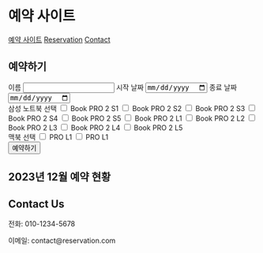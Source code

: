 <html>
<head>
  <title>예약 사이트</title>
  <link rel="stylesheet" href="style.css"> <!-- 별도의 CSS 파일 링크 -->
  <link rel="stylesheet" href="https://cdnjs.cloudflare.com/ajax/libs/fullcalendar/3.10.2/fullcalendar.min.css"> <!-- FullCalendar CSS 파일 링크 -->
  <script src="https://cdnjs.cloudflare.com/ajax/libs/moment.js/2.29.1/moment.min.js"></script> <!-- Moment.js 라이브러리 파일 링크 -->
  <script src="https://code.jquery.com/jquery-3.6.0.min.js"> <!-- jQuery 라이브러리 파일 링크 -->
  <script src="https://cdnjs.cloudflare.com/ajax/libs/fullcalendar/3.10.2/fullcalendar.min.js"></script>
  <script src="calendar.js"></script> <!-- 캘린더 관련 자바스크립트 파일 링크 -->
  <script src="reservation.js"></script> <!-- 예약 관련 자바스크립트 파일 링크 -->
</head>
<body>
  <div class="container">
    <div class="header">
      <h1>예약 사이트</h1>
      <nav>
        <a href="#" class="active">예약 사이트</a> <!-- 예약 사이트가 기본 활성화된 상태로 표시 -->
        <a href="#reservation-form">Reservation</a> <!-- Reservation 섹션으로 스크롤 이동 -->
        <a href="#contact-us">Contact</a> <!-- Contact 섹션으로 스크롤 이동 -->
      </nav>
    </div>
    <div class="main" id="reservation-form"> <!-- id를 이용하여 Reservation 섹션으로 스크롤 이동할 수 있도록 함 -->
      <h2>예약하기</h2>
        <form id="reservation-form">
        <label for="name">이름</label>
        <input type="text" id="name" name="name" required>
        <label for="start-date">시작 날짜</label>
        <input type="date" id="start-date" name="start-date" required>
        <label for="end-date">종료 날짜</label>
        <input type="date" id="end-date" name="end-date" required>
        <br>
        <label for="samsung">삼성 노트북 선택</label>
        <input type="checkbox" id="samsung1" name="samsung[]" value="1"> Book PRO 2 S1
        <input type="checkbox" id="samsung2" name="samsung[]" value="2"> Book PRO 2 S2
        <input type="checkbox" id="samsung3" name="samsung[]" value="3"> Book PRO 2 S3
        <input type="checkbox" id="samsung3" name="samsung[]" value="3"> Book PRO 2 S4
        <input type="checkbox" id="samsung3" name="samsung[]" value="3"> Book PRO 2 S5
        <input type="checkbox" id="samsung3" name="samsung[]" value="3"> Book PRO 2 L1
        <input type="checkbox" id="samsung3" name="samsung[]" value="3"> Book PRO 2 L2
        <input type="checkbox" id="samsung3" name="samsung[]" value="3"> Book PRO 2 L3
        <input type="checkbox" id="samsung3" name="samsung[]" value="3"> Book PRO 2 L4
        <input type="checkbox" id="samsung3" name="samsung[]" value="3"> Book PRO 2 L5
        <!-- 나머지 체크박스들도 동일하게 추가 -->
        <br>
        <label for="macbook">맥북 선택</label>
        <input type="checkbox" id="macbook1" name="macbook[]" value="1"> PRO L1
        <input type="checkbox" id="macbook2" name="macbook[]" value="2"> PRO L1
        <br>
        <input type="submit" value="예약하기">
      </form>
    </div>
    <div class="footer">
      <div class="calendar">
        <h2>2023년 12월 예약 현황</h2>
        <div id="calendar"></div> <!-- 예약 현황을 표시할 캘린더 영역 -->
      </div>
      <div class="info" id="contact-us"> <!-- id를 이용하여 Contact 섹션으로 스크롤 이동할 수 있도록 함 -->
        <h2>Contact Us</h2>
        <p>전화: 010-1234-5678</p>
        <p>이메일: contact@reservation.com</p>
      </div>
    </div>
  </div>
</body>
</html>
